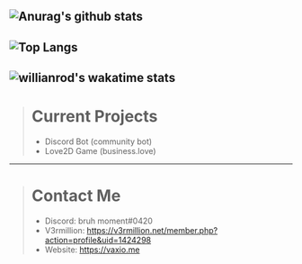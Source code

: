 ![Anurag's github stats](https://github-readme-stats.vercel.app/api?username=vaxiobbxx&show_icons=true&theme=radical&count_private=true)
---
![Top Langs](https://github-readme-stats.vercel.app/api/top-langs/?username=vaxiobbxx&show_icons=true&theme=radical)
---
![willianrod's wakatime stats](https://github-readme-stats.vercel.app/api/wakatime?username=vaxiobb&theme=radical)
---
> # Current Projects
> - Discord Bot (community bot)
> - Love2D Game (business.love)
---
> # Contact Me
> - Discord: bruh moment#0420
> - V3rmillion: https://v3rmillion.net/member.php?action=profile&uid=1424298
> - Website: https://vaxio.me
